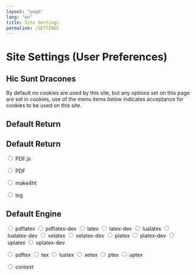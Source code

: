 ```yaml
---
layout: "page"
lang: "en"
title: Site Settings
permalink: /SETTINGS
---
```

# Site Settings (User Preferences)

## Hic Sunt Dracones

By default no cookies are used by this site, but any options set on
this page are set in cookies, use of the menu items below indicates
acceptance for cookies to be used on this site.


## Default Return


## Default Return


<input name="ret" id="pdfjs" type="radio" onclick="rlSetReturn('pdfjs')"> <label for="pdfjs">PDF.js</label>


<input name="ret" id="pdf" type="radio" onclick="rlSetReturn('pdf')"> <label for="pdf">PDF</label>


<input name="ret" id="make4ht" type="radio" onclick="rlSetReturn('make4ht')"> <label for="make4ht">make4ht</label>


<input name="ret" id="log" type="radio" onclick="rlSetReturn('log')"> <label for="log">log</label>

<script>
  document.getElementById(rldefaultreturn).checked=true;
</script>



## Default Engine


<input name="engine" id="pdflatex" type="radio" onclick="rlSetEngine('pdflatex')"> <label for="pdflatex">pdflatex</label>
<input name="engine" id="pdflatex-dev" type="radio" onclick="rlSetEngine('pdflatex-dev')"> <label for="pdf">pdflatex-dev</label>
<input name="engine" id="latex" type="radio" onclick="rlSetEngine('latex')"> <label for="latex">latex</label>
<input name="engine" id="latex-dev" type="radio" onclick="rlSetEngine('latex-dev')"> <label for="pdf">latex-dev</label>
<input name="engine" id="lualatex" type="radio" onclick="rlSetEngine('lualatex')"> <label for="lualatex">lualatex</label>
<input name="engine" id="lualatex-dev" type="radio" onclick="rlSetEngine('lualatex-dev')"> <label for="pdf">lualatex-dev</label>
<input name="engine" id="xelatex" type="radio" onclick="rlSetEngine('xelatex')"> <label for="xelatex">xelatex</label>
<input name="engine" id="xelatex-dev" type="radio" onclick="rlSetEngine('xelatex-dev')"> <label for="pdf">xelatex-dev</label>
<input name="engine" id="platex" type="radio" onclick="rlSetEngine('platex')"> <label for="platex">platex</label>
<input name="engine" id="platex-dev" type="radio" onclick="rlSetEngine('platex-dev')"> <label for="pdf">platex-dev</label>
<input name="engine" id="uplatex" type="radio" onclick="rlSetEngine('uplatex')"> <label for="uplatex">uplatex</label>
<input name="engine" id="uplatex-dev" type="radio" onclick="rlSetEngine('uplatex-dev')"> <label for="pdf">uplatex-dev</label>


<input name="engine" id="pdftex" type="radio" onclick="rlSetEngine('pdftex')"> <label for="pdftex">pdftex</label>
<input name="engine" id="tex" type="radio" onclick="rlSetEngine('tex')"> <label for="tex">tex</label>
<input name="engine" id="luatex" type="radio" onclick="rlSetEngine('luatex')"> <label for="luatex">luatex</label>
<input name="engine" id="xetex" type="radio" onclick="rlSetEngine('xetex')"> <label for="xetex">xetex</label>
<input name="engine" id="ptex" type="radio" onclick="rlSetEngine('ptex')"> <label for="ptex">ptex</label>
<input name="engine" id="uptex" type="radio" onclick="rlSetEngine('uptex')"> <label for="uptex">uptex</label>


<input name="engine" id="context" type="radio" onclick="rlSetEngine('context')"> <label for="contex">context</label>



<script>
  document.getElementById(rldefaultengine).checked=true;
</script>
